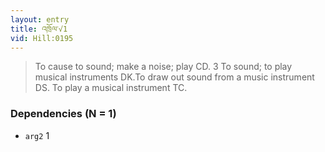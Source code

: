 ```yaml
---
layout: entry
title: འཁྲོལ་√1
vid: Hill:0195
---
```

> To cause to sound; make a noise; play CD. 3 To sound; to play musical instruments DK.To draw out sound from a music instrument DS. To play a musical instrument TC.
### Dependencies (N = 1)
* `arg2` 1
